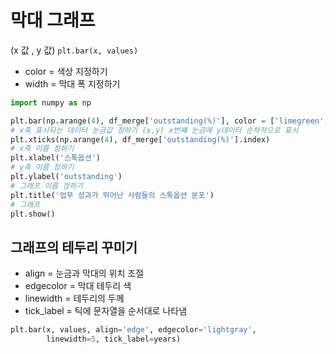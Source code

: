 # 막대 그래프
(x 값 , y 값)
`plt.bar(x, values)`

- color = 색상 지정하기
- width = 막대 폭 지정하기
```python
import numpy as np

plt.bar(np.arange(4), df_merge['outstanding(%)'], color = ['limegreen','violet','dodgerblue','C4'])
# x축 표시되는 데이터 눈금값 정하기 (x,y) x번쨰 눈금에 y데이터 순차적으로 표시
plt.xticks(np.arange(4), df_merge['outstanding(%)'].index)
# x축 이름 정하기
plt.xlabel('스톡옵션')
# y축 이름 정하기
plt.ylabel('outstanding')
# 그래프 이름 정하기
plt.title('업무 성과가 뛰어난 사람들의 스톡옵션 분포')
# 그래프 
plt.show()
```
## 그래프의 테두리 꾸미기
- align = 눈금과 막대의 위치 조절
- edgecolor = 막대 테두리 색
- linewidth = 테두리의 두께
- tick_label = 틱에 문자열을 순서대로 나타냄
```python
plt.bar(x, values, align='edge', edgecolor='lightgray',
        linewidth=5, tick_label=years)
```